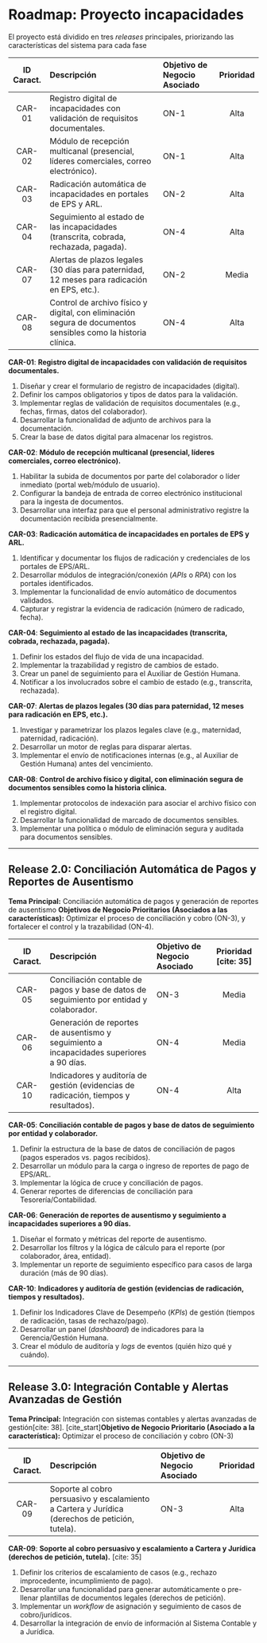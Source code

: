 # Roadmap: Proyecto incapacidades

El proyecto está dividido en tres *releases* principales, priorizando las características del sistema para cada fase

|ID Caract.| Descripción | Objetivo de Negocio Asociado | Prioridad |
| :---: | :--- | :--- | :---: |
|CAR-01 | Registro digital de incapacidades con validación de requisitos documentales.| ON-1| Alta|
| CAR-02 | Módulo de recepción multicanal (presencial, líderes comerciales, correo electrónico). | ON-1 | Alta |
| CAR-03 | Radicación automática de incapacidades en portales de EPS y ARL.| ON-2 |Alta |
| CAR-04 | Seguimiento al estado de las incapacidades (transcrita, cobrada, rechazada, pagada). | ON-4 | Alta |
| CAR-07 | Alertas de plazos legales (30 días para paternidad, 12 meses para radicación en EPS, etc.). | ON-2| Media |
|CAR-08|Control de archivo físico y digital, con eliminación segura de documentos sensibles como la historia clínica.|ON-4|Alta|

**CAR-01**: **Registro digital de incapacidades con validación de requisitos documentales.**

1. Diseñar y crear el formulario de registro de incapacidades (digital).
2. Definir los campos obligatorios y tipos de datos para la validación.
3. Implementar reglas de validación de requisitos documentales (e.g., fechas, firmas, datos del colaborador).
4. Desarrollar la funcionalidad de adjunto de archivos para la documentación.
5. Crear la base de datos digital para almacenar los registros.

**CAR-02**: **Módulo de recepción multicanal (presencial, líderes comerciales, correo electrónico).**

1. Habilitar la subida de documentos por parte del colaborador o líder inmediato (portal web/módulo de usuario).
2. Configurar la bandeja de entrada de correo electrónico institucional para la ingesta de documentos.
3. Desarrollar una interfaz para que el personal administrativo registre la documentación recibida presencialmente.

**CAR-03**: **Radicación automática de incapacidades en portales de EPS y ARL.**

1. Identificar y documentar los flujos de radicación y credenciales de los portales de EPS/ARL.
2. Desarrollar módulos de integración/conexión (*APIs* o *RPA*) con los portales identificados.
3. Implementar la funcionalidad de envío automático de documentos validados.
4. Capturar y registrar la evidencia de radicación (número de radicado, fecha).

**CAR-04**: **Seguimiento al estado de las incapacidades (transcrita, cobrada, rechazada, pagada).**

1. Definir los estados del flujo de vida de una incapacidad.
2. Implementar la trazabilidad y registro de cambios de estado.
3. Crear un panel de seguimiento para el Auxiliar de Gestión Humana.
4. Notificar a los involucrados sobre el cambio de estado (e.g., transcrita, rechazada).

**CAR-07**: **Alertas de plazos legales (30 días para paternidad, 12 meses para radicación en EPS, etc.).**

1. Investigar y parametrizar los plazos legales clave (e.g., maternidad, paternidad, radicación).
2. Desarrollar un motor de reglas para disparar alertas.
3. Implementar el envío de notificaciones internas (e.g., al Auxiliar de Gestión Humana) antes del vencimiento.

**CAR-08**: **Control de archivo físico y digital, con eliminación segura de documentos sensibles como la historia clínica.**

1. Implementar protocolos de indexación para asociar el archivo físico con el registro digital.
2. Desarrollar la funcionalidad de marcado de documentos sensibles.
3. Implementar una política o módulo de eliminación segura y auditada para documentos sensibles.

***

## **Release 2.0: Conciliación Automática de Pagos y Reportes de Ausentismo**

**Tema Principal:** Conciliación automática de pagos y generación de reportes de ausentismo
**Objetivos de Negocio Prioritarios (Asociados a las características):** Optimizar el proceso de conciliación y cobro (ON-3), y fortalecer el control y la trazabilidad (ON-4).

| ID Caract. | Descripción | Objetivo de Negocio Asociado | Prioridad [cite: 35] |
| :---: | :--- | :--- | :---: |
| CAR-05 | Conciliación contable de pagos y base de datos de seguimiento por entidad y colaborador. | ON-3 | Media |
| CAR-06 | Generación de reportes de ausentismo y seguimiento a incapacidades superiores a 90 días. | ON-4 | Media |
| CAR-10 | Indicadores y auditoría de gestión (evidencias de radicación, tiempos y resultados). | ON-4 | Alta |

**CAR-05**: **Conciliación contable de pagos y base de datos de seguimiento por entidad y colaborador.**

1. Definir la estructura de la base de datos de conciliación de pagos (pagos esperados vs. pagos recibidos).
2. Desarrollar un módulo para la carga o ingreso de reportes de pago de EPS/ARL.
3. Implementar la lógica de cruce y conciliación de pagos.
4. Generar reportes de diferencias de conciliación para Tesorería/Contabilidad.

**CAR-06**: **Generación de reportes de ausentismo y seguimiento a incapacidades superiores a 90 días.**

1. Diseñar el formato y métricas del reporte de ausentismo.
2. Desarrollar los filtros y la lógica de cálculo para el reporte (por colaborador, área, entidad).
3. Implementar un reporte de seguimiento específico para casos de larga duración (más de 90 días).

**CAR-10**: **Indicadores y auditoría de gestión (evidencias de radicación, tiempos y resultados).**

1. Definir los Indicadores Clave de Desempeño (*KPIs*) de gestión (tiempos de radicación, tasas de rechazo/pago).
2. Desarrollar un panel (*dashboard*) de indicadores para la Gerencia/Gestión Humana.
3. Crear el módulo de auditoría y *logs* de eventos (quién hizo qué y cuándo).

***

## Release 3.0: Integración Contable y Alertas Avanzadas de Gestión

**Tema Principal:** Integración con sistemas contables y alertas avanzadas de gestión[cite: 38].
[cite_start]**Objetivo de Negocio Prioritario (Asociado a la característica):** Optimizar el proceso de conciliación y cobro (ON-3)

| ID Caract. | Descripción | Objetivo de Negocio Asociado | Prioridad |
| :---: | :--- | :--- | :---: |
| CAR-09 | Soporte al cobro persuasivo y escalamiento a Cartera y Jurídica (derechos de petición, tutela). | ON-3 | Alta |

**CAR-09**: **Soporte al cobro persuasivo y escalamiento a Cartera y Jurídica (derechos de petición, tutela).** [cite: 35]

1. Definir los criterios de escalamiento de casos (e.g., rechazo improcedente, incumplimiento de pago).
2. Desarrollar una funcionalidad para generar automáticamente o pre-llenar plantillas de documentos legales (derechos de petición).
3. Implementar un *workflow* de asignación y seguimiento de casos de cobro/jurídicos.
4. Desarrollar la integración de envío de información al Sistema Contable y a Jurídica.
